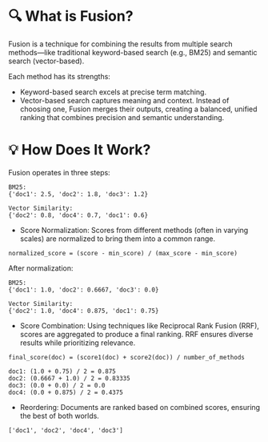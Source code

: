 # 🔍 What is Fusion?

Fusion is a technique for combining the results from multiple search methods—like traditional keyword-based search (e.g., BM25) and semantic search (vector-based).

Each method has its strengths:

- Keyword-based search excels at precise term matching.
- Vector-based search captures meaning and context.
  Instead of choosing one, Fusion merges their outputs, creating a balanced, unified ranking that combines precision and semantic understanding.

# 💡 How Does It Work?

Fusion operates in three steps:

```plaintext
BM25:
{'doc1': 2.5, 'doc2': 1.8, 'doc3': 1.2}

Vector Similarity:
{'doc2': 0.8, 'doc4': 0.7, 'doc1': 0.6}
```

- Score Normalization: Scores from different methods (often in varying scales) are normalized to bring them into a common range.

```plaintext
normalized_score = (score - min_score) / (max_score - min_score)
```

After normalization:

```plaintext
BM25:
{'doc1': 1.0, 'doc2': 0.6667, 'doc3': 0.0}

Vector Similarity:
{'doc2': 1.0, 'doc4': 0.875, 'doc1': 0.75}
```

- Score Combination: Using techniques like Reciprocal Rank Fusion (RRF), scores are aggregated to produce a final ranking. RRF ensures diverse results while prioritizing relevance.

```plaintext
final_score(doc) = (score1(doc) + score2(doc)) / number_of_methods
```

```plaintext
doc1: (1.0 + 0.75) / 2 = 0.875
doc2: (0.6667 + 1.0) / 2 = 0.83335
doc3: (0.0 + 0.0) / 2 = 0.0
doc4: (0.0 + 0.875) / 2 = 0.4375

```

- Reordering: Documents are ranked based on combined scores, ensuring the best of both worlds.

```plaintext
['doc1', 'doc2', 'doc4', 'doc3']
```
